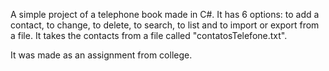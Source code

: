 A simple project of a telephone book made in C#.
It has 6 options: to add a contact, to change, to delete, to search, to list and to import or export from a file.
It takes the contacts from a file called "contatosTelefone.txt".

It was made as an assignment from college.
